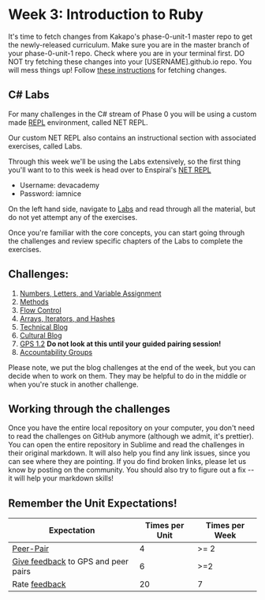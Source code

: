 # Week 3: Introduction to Ruby

<!-- Week 3's material is not ready yet!

We will release it with changes at least by the Friday before the week begins. -->

It's time to fetch changes from Kakapo's phase-0-unit-1 master repo to get the newly-released curriculum. Make sure you are in the master branch of your phase-0-unit-1 repo. Check where you are in your terminal first. DO NOT try fetching these changes into your [USERNAME].github.io repo. You will mess things up! Follow [these instructions](https://github.com/enspiral-dev-academy/phase-0-handbook/blob/master/fetching-changes.md) for fetching changes.

C# Labs
-------

For many challenges in the C# stream of Phase 0 you will be using a custom made [REPL](http://en.wikipedia.org/wiki/Read%E2%80%93eval%E2%80%93print_loop) environment, called NET REPL.

Our custom NET REPL also contains an instructional section with associated exercises, called Labs.

Through this week we'll be using the Labs extensively, so the first thing you'll want to to this week is head over to Enspiral's [NET REPL](http://net-repl.enspiral.info) 

* Username: devacademy
* Password: iamnice

On the left hand side, navigate to [Labs](http://net-repl.enspiral.info/labs) and read through all the material, but do not yet attempt any of the exercises.

Once you're familiar with the core concepts, you can start going through the challenges and review specific chapters of the Labs to complete the exercises.

## Challenges:

1. [Numbers, Letters, and Variable Assignment](1-numbers-letters)
2. [Methods](2-methods)
3. [Flow Control](3-flow-control)
4. [Arrays, Iterators, and Hashes](4-arrays)
5. [Technical Blog](7-technical-blog.md)
6. [Cultural Blog](8-cultural-blog.md)
7. [GPS 1.2](9-gps1-2) **Do not look at this until your guided pairing session!**
8. [Accountability Groups](10-accountability-groups.md)

Please note, we put the blog challenges at the end of the week, but you can decide when to work on them. They may be helpful to do in the middle or when you're stuck in another challenge.

## Working through the challenges
Once you have the entire local repository on your computer, you don't need to read the challenges on GitHub anymore (although we admit, it's prettier). You can open the entire repository in Sublime and read the challenges in their original markdown. It will also help you find any link issues, since you can see where they are pointing. If you do find broken links, please let us know by posting on the community. You should also try to figure out a fix -- it will help your markdown skills!

## Remember the Unit Expectations!

Expectation | Times per Unit | Times per Week
------------|----------|---------
[Peer-Pair](https://github.com/enspiral-dev-academy/phase-0-handbook/blob/master/peer-pairing_sessions.md) | 4 | >= 2
[Give feedback](https://socrates.devbootcamp.com/feedback/new) to GPS and peer pairs | 6 | >=2
Rate [feedback](https://socrates.devbootcamp.com/feedback) | 20 | 7